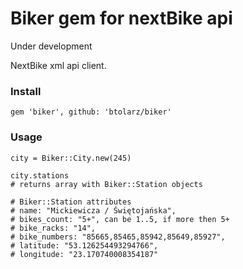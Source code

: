 # Biker gem for nextBike api
Under development

NextBike xml api client.

### Install

```
gem 'biker', github: 'btolarz/biker'
```

### Usage

```
city = Biker::City.new(245)

city.stations
# returns array with Biker::Station objects

# Biker::Station attributes
# name: "Mickiewicza / Świętojańska",
# bikes_count: "5+", can be 1..5, if more then 5+
# bike_racks: "14",
# bike_numbers: "85665,85465,85942,85649,85927",
# latitude: "53.126254493294766",
# longitude: "23.170740008354187"

```